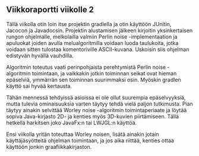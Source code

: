 ## Viikkoraportti viikolle 2

Tällä viikolla otin loin itse projektin gradlella ja otin käyttöön JUnitin, Jacocon ja Javadocsin.
Projektin alustamisen jälkeen kirjoitin yksinkertaisen rungon ohjelmalle, melkolailla valmiin Perlin noise -implementaation ja
apuluokat joiden avulla melualgoritmilla voidaan luoda taulukoita, jotka voidaan sitten tulostaa komentoriville ASCII-kuvana.
Uskoisin siis ohjelman edistyvän hyvällä vauhdilla.

Algoritmin toteutus vaati perinpohjaista perehtymistä Perlin noise -algoritmin toimintaan, ja vaikkakin jotkin toiminnan seikat
ovat hieman epäselviä, ymmärrän sen toiminnan suurimmaksi osin. Myöskin gradlen käyttö sai hyvää kertausta.

Tähän mennessä tehdyissä asioissa ei ole ollut suurempia epäselvyyksiä, mutta tulevia ominaisuuksia varten täytyy tehdä vielä
paljon tutkimusta. Pian täytyy ainakin selvittää Worley noise -algoritmin toimintaperiaate ja löytää sopiva Java-kirjasto
2D- ja kenties myös 3D-kuvien piirtämiseen. Tällä hetkellä harkitsen joko JavaFx:n tai LWJGL:n käyttöä.

Ensi viikolla yritän toteuttaa Worley noisen, lisätä ainakin jotain käyttäjäsyötteitä ohjelman toimintaan, ja jos aika riittää, kenties
ottaa käyttöön jonkin graafiikkakirjaston.
